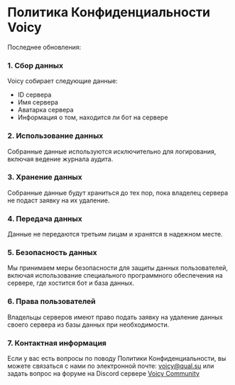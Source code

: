 # Политика Конфиденциальности Voicy

<p class="change-date">Последнее обновления:</p>

### 1. Сбор данных
Voicy собирает следующие данные:
- ID сервера
- Имя сервера
- Аватарка сервера
- Информация о том, находится ли бот на сервере

### 2. Использование данных
Собранные данные используются исключительно для логирования, включая ведение журнала аудита.

### 3. Хранение данных
Собранные данные будут храниться до тех пор, пока владелец сервера не подаст заявку на их удаление.

### 4. Передача данных
Данные не передаются третьим лицам и хранятся в надежном месте.

### 5. Безопасность данных
Мы принимаем меры безопасности для защиты данных пользователей, включая использование специального программного обеспечения на сервере, где хостится бот и база данных.

### 6. Права пользователей
Владельцы серверов имеют право подать заявку на удаление данных своего сервера из базы данных при необходимости.

### 7. Контактная информация
Если у вас есть вопросы по поводу Политики Конфиденциальности, вы можете связаться с нами по электронной почте: voicy@qual.su или задать вопрос на форуме на Discord сервере [Voicy Community](https://discord.gg/4ed6dbJZvZ)
